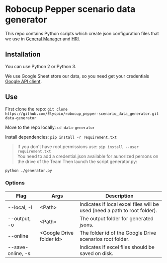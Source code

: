 # Robocup Pepper scenario data generator

This repo contains Python scripts which create json configuration files that we use in [General Manager](https://github.com/jacques-saraydaryan/robocup_pepper-general_mng) and [HRI](https://github.com/Elyspio/robocup_pepper-hri_meta).


## Installation

You can use Python 2 or Python 3.

We use Google Sheet store our data, so you need get your credentials [Google API client](https://developers.google.com/drive/api/v3/quickstart/python).




## Use

 First clone the repo:
`git clone https://github.com/Elyspio/robocup_pepper-scenario_data_generator.git data-generator`
 
 Move to the repo locally:
`cd data-generator`

 Install dependencies: 
`pip install -r requirement.txt`

> If you don't have root permissions use: `pip install --user requirement.txt`  
You need to add a credential.json available for auhorized persons on the drive  of the Team
 Then launch the script generator.py:

`python ./generator.py`

### Options

| Flag              | Args                      | Description                                                              |
| ----------------- | ------------------------- | ------------------------------------------------------------------------ |
| --local,  -l      | \<Path>                   | Indicates if local excel files will be used (need a path to root folder). |
| --output, -o      | \<Path>                   | The output folder for generated jsons.                                   |
| --online          | \<Google Drive folder id> | The folder id of the Google Drive scenarios root folder.                 |
| --save-online, -s |                           | Indicates if excel files should be saved on disk.                        |
